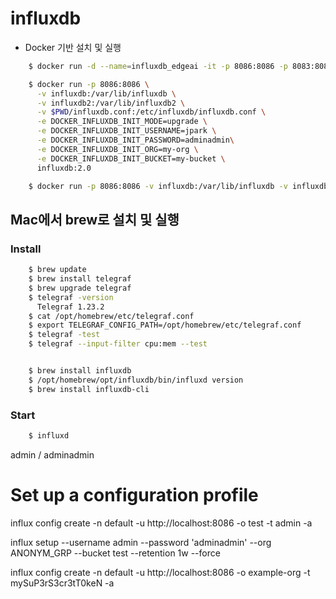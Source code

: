 # influxdb


- Docker 기반 설치 및 실행

```bash
    $ docker run -d --name=influxdb_edgeai -it -p 8086:8086 -p 8083:8083 -e INFLUXDB_ADMIN_ENABLED=true -v influxdb:/var/lib/influxdb influxdb

    $ docker run -p 8086:8086 \
      -v influxdb:/var/lib/influxdb \
      -v influxdb2:/var/lib/influxdb2 \
      -v $PWD/influxdb.conf:/etc/influxdb/influxdb.conf \
      -e DOCKER_INFLUXDB_INIT_MODE=upgrade \
      -e DOCKER_INFLUXDB_INIT_USERNAME=jpark \
      -e DOCKER_INFLUXDB_INIT_PASSWORD=adminadmin\
      -e DOCKER_INFLUXDB_INIT_ORG=my-org \
      -e DOCKER_INFLUXDB_INIT_BUCKET=my-bucket \
      influxdb:2.0

    $ docker run -p 8086:8086 -v influxdb:/var/lib/influxdb -v influxdb2:/var/lib/influxdb2 -v $PWD/influxdb.conf:/etc/influxdb/influxdb.conf -e DOCKER_INFLUXDB_INIT_MODE=upgrade -e DOCKER_INFLUXDB_INIT_USERNAME=jpark -e DOCKER_INFLUXDB_INIT_PASSWORD=adminadmin -e DOCKER_INFLUXDB_INIT_ORG=my-org -e DOCKER_INFLUXDB_INIT_BUCKET=my-bucket influxdb:2.0

```


## Mac에서 brew로 설치 및 실행

### Install

```bash
    $ brew update
    $ brew install telegraf
    $ brew upgrade telegraf
    $ telegraf -version
      Telegraf 1.23.2
    $ cat /opt/homebrew/etc/telegraf.conf
    $ export TELEGRAF_CONFIG_PATH=/opt/homebrew/etc/telegraf.conf
    $ telegraf -test
    $ telegraf --input-filter cpu:mem --test


    $ brew install influxdb
    $ /opt/homebrew/opt/influxdb/bin/influxd version
    $ brew install influxdb-cli
```

### Start

```bash
    $ influxd 
```

admin / adminadmin

# Set up a configuration profile
influx config create -n default -u http://localhost:8086 -o test -t admin -a


influx setup --username admin --password 'adminadmin' --org ANONYM_GRP --bucket test --retention 1w --force


influx config create -n default   -u http://localhost:8086   -o example-org   -t mySuP3rS3cr3tT0keN   -a